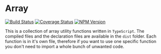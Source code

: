 # Array

[![Build Status](https://travis-ci.org/joppe/array.svg?branch=master)](https://travis-ci.org/joppe/array) [![Coverage Status](https://coveralls.io/repos/github/joppe/array/badge.svg?branch=master)](https://coveralls.io/github/joppe/array?branch=master) [![NPM Version](https://img.shields.io/npm/v/@apestaartje/array.svg?style=flat-square)](https://www.npmjs.com/package/@apestaartje/array)

This is a collection of array utility functions written in `TypeScript`. The compiled files and the declaration files 
are available in the `dist` folder. 
Each function is in it's own file, therefore if you want to use one specific function you don't need to import a whole
bunch of unwanted code.
